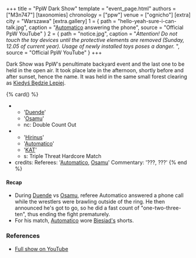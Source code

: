 +++
title = "PpW Dark Show"
template = "event_page.html"
authors = ["M3n747"]
[taxonomies]
chronology = ["ppw"]
venue = ["ognicho"]
[extra]
city = "Warszawa"
[extra.gallery]
1 = { path = "hello-yeah-sure-i-can-talk.jpg", caption = "[Automatico](@/w/automatico.md) answering the phone", source = "Official PpW YouTube" }
2 = { path = "notice.jpg", caption = "_Attention! Do not touch the toy devices until the protective elements are removed (Sunday, 12.05 of current year). Usage of newly installed toys poses a danger._ ", source = "Official PpW YouTube" }
+++

Dark Show was PpW's penultimate backyard event and the last one to be held in the open air. It took place late in the afternoon, shortly before and after sunset, hence the name. It was held in the same small forest clearing as [Kiedyś Będzie Lepiej](@/e/ppw/2019-07-13-ppw-kiedys-bedzie-lepiej.md).

{% card() %}
- - '[Duende](@/w/sedzia-borys.md)'
  - '[Osamu](@/w/osamu.md)'
  - nc: Double Count Out
- - '[Hirinus](@/w/mister-z.md)'
  - '[Automatico](@/w/automatico.md)'
  - '[KAT](@/w/biesiad.md)'
  - s: Triple Threat Hardcore Match
- credits:
    Referees: '[Automatico](@/w/automatico.md), [Osamu](@/w/osamu.md)'
    Commentary: '???, ???'
{% end %}

#### Recap

* During [Duende](@/w/sedzia-borys.md) vs [Osamu](@/w/osamu.md), referee Automatico answered a phone call while the wrestlers were brawling outside of the ring. He then announced he's got to go, so he did a fast count of "one-two-three-ten", thus ending the fight prematurely.
* For his match, [Automatico](@/w/automatico.md) wore [Biesiad's](@/w/biesiad.md) shorts.

### References

* [Full show on YouTube](https://www.youtube.com/watch?v=xudoPHQ_uag)
